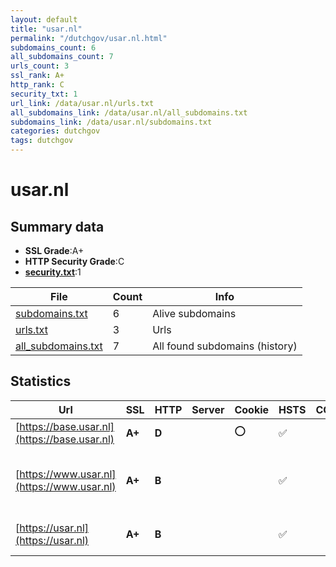 ```yaml
---
layout: default
title: "usar.nl"
permalink: "/dutchgov/usar.nl.html"
subdomains_count: 6
all_subdomains_count: 7
urls_count: 3
ssl_rank: A+
http_rank: C
security_txt: 1
url_link: /data/usar.nl/urls.txt
all_subdomains_link: /data/usar.nl/all_subdomains.txt
subdomains_link: /data/usar.nl/subdomains.txt
categories: dutchgov
tags: dutchgov
---
```



# usar.nl
## Summary data


 - **SSL Grade**:A+
 - **HTTP Security Grade**:C
 - **[security.txt](https://www.digitaleoverheid.nl/nieuws/standaard-security-txt-nu-verplicht-voor-overheid/)**:1


| File       | Count | Info |
|------------|-------|------|
|[subdomains.txt](/DutchGovScope/data/usar.nl/subdomains.txt)|6|Alive subdomains|
|[urls.txt](/DutchGovScope/data/usar.nl/urls.txt)|3|Urls|
|[all_subdomains.txt](/DutchGovScope/data/usar.nl/all_subdomains.txt)|7|All found subdomains (history)|


## Statistics


| Url | SSL | HTTP | Server | Cookie | HSTS | CORS | CTO | CSP | XFO | XXP | RP |FP| Tech |Title |
|--------|-------|-------|------|------|------|------|------|------|------|------|------|------|------|------|
|[https://base.usar.nl](https://base.usar.nl)| **A+**| **D**||:o: |:white_check_mark: | | | | | | :white_check_mark: | |HSTS|Redirecting to h...|
|[https://www.usar.nl](https://www.usar.nl)| **A+**| **B**|| |:white_check_mark: | | | | | | :white_check_mark: | |Google Tag Manager HSTS YouTube|USAR.NL: Special...|
|[https://usar.nl](https://usar.nl)| **A+**| **B**|| |:white_check_mark: | | | | | | :white_check_mark: | |HSTS|301 Moved Perman...|

